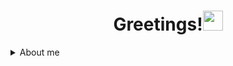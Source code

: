 <h1 align="center">Greetings!<img src="https://github.com/blackcater/blackcater/raw/main/images/Hi.gif" height="32"/></h1>

<div aling="center">
<details>
  <summary>About me</summary>
  I'm programmer-developer
</details>
  <table>
    
  </table>
</div>
